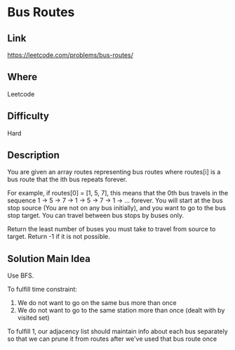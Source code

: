 # Bus Routes

## Link

https://leetcode.com/problems/bus-routes/

## Where

Leetcode

## Difficulty

Hard

## Description

You are given an array routes representing bus routes where routes[i] is a bus route that the ith bus repeats forever.

For example, if routes[0] = [1, 5, 7], this means that the 0th bus travels in the sequence 1 -> 5 -> 7 -> 1 -> 5 -> 7 -> 1 -> ... forever.
You will start at the bus stop source (You are not on any bus initially), and you want to go to the bus stop target. You can travel between bus stops by buses only.

Return the least number of buses you must take to travel from source to target. Return -1 if it is not possible.

## Solution Main Idea

Use BFS.

To fulfill time constraint:

1. We do not want to go on the same bus more than once
2. We do not want to go to the same station more than once (dealt with by visited set)

To fulfill 1, our adjacency list should maintain info about each bus separately so that we can prune it from routes after we've used that bus route once
